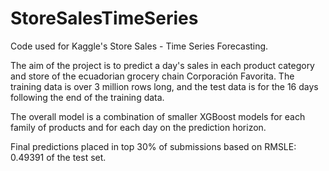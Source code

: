 # StoreSalesTimeSeries
Code used for Kaggle's Store Sales - Time Series Forecasting.

The aim of the project is to predict a day's sales in each product category and store of the ecuadorian grocery chain Corporación Favorita. The training data is over 3 million rows long, and the test data is for the 16 days following the end of the training data.

The overall model is a combination of smaller XGBoost models for each family of products and for each day on the prediction horizon. 

Final predictions placed in top 30% of submissions based on RMSLE: 0.49391 of the test set. 
